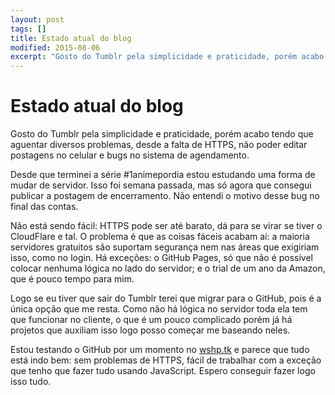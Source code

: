 ```yaml
---
layout: post
tags: []
title: Estado atual do blog
modified: 2015-08-06
excerpt: "Gosto do Tumblr pela simplicidade e praticidade, porém acabo tendo que aguentar diversos problemas, desde a falta de HTTPS, não poder editar postagens no celular e bugs no sistema de agendamento."
---
```


Estado atual do blog
====================

Gosto do Tumblr pela simplicidade e praticidade, porém acabo tendo que
aguentar diversos problemas, desde a falta de HTTPS, não poder editar
postagens no celular e bugs no sistema de agendamento.

Desde que terminei a série \#1animepordia estou estudando uma forma de
mudar de servidor. Isso foi semana passada, mas só agora que consegui
publicar a postagem de encerramento. Não entendi o motivo desse bug no
final das contas.

Não está sendo fácil: HTTPS pode ser até barato, dá para se virar se
tiver o CloudFlare e tal. O problema é que as coisas fáceis acabam aí: a
maioria servidores gratuitos são suportam segurança nem nas áreas que
exigiriam isso, como no login. Há exceções: o GitHub Pages, só que não é
possível colocar nenhuma lógica no lado do servidor; e o trial de um ano
da Amazon, que é pouco tempo para mim.

Logo se eu tiver que sair do Tumblr terei que migrar para o GitHub, pois
é a única opção que me resta. Como não há lógica no servidor toda ela
tem que funcionar no cliente, o que é um pouco complicado porém já há
projetos que auxiliam isso logo posso começar me baseando neles.

Estou testando o GitHub por um momento no [wshp.tk](https://wshp.tk) e
parece que tudo está indo bem: sem problemas de HTTPS, fácil de
trabalhar com a exceção que tenho que fazer tudo usando JavaScript.
Espero conseguir fazer logo isso tudo.


